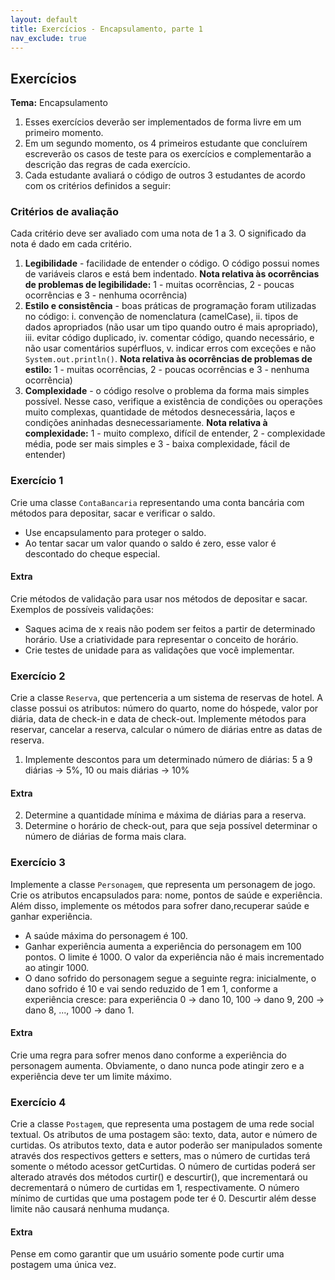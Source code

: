 ```yaml
---
layout: default
title: Exercícios - Encapsulamento, parte 1
nav_exclude: true
---
```


## Exercícios

**Tema:** Encapsulamento

1. Esses exercícios deverão ser implementados de forma livre em um primeiro momento.
2. Em um segundo momento, os 4 primeiros estudante que concluírem escreverão os casos de teste para os exercícios e complementarão a descrição das regras de cada exercício.
3. Cada estudante avaliará o código de outros 3 estudantes de acordo com os critérios definidos a seguir:

### Critérios de avaliação

Cada critério deve ser avaliado com uma nota de 1 a 3. O significado da nota é dado em cada critério.

1. **Legibilidade** - facilidade de entender o código. O código possui nomes de variáveis claros e está bem indentado. **Nota relativa às ocorrências de problemas de legibilidade:** 1 - muitas ocorrências, 2 - poucas ocorrências e 3 - nenhuma ocorrência)
2. **Estilo e consistência** - boas práticas de programação foram utilizadas no código: i. convenção de nomenclatura (camelCase), ii. tipos de dados apropriados (não usar um tipo quando outro é mais apropriado), iii. evitar código duplicado, iv. comentar código, quando necessário, e não usar comentários supérfluos, v. indicar erros com exceções e não `System.out.println()`. **Nota relativa às ocorrências de problemas de estilo:** 1 - muitas ocorrências, 2 - poucas ocorrências e 3 - nenhuma ocorrência)
3. **Complexidade** - o código resolve o problema da forma mais simples possível. Nesse caso, verifique a existência de condições ou operações muito complexas, quantidade de métodos desnecessária, laços e condições aninhadas desnecessariamente. **Nota relativa à complexidade:** 1 - muito complexo, difícil de entender, 2 - complexidade média, pode ser mais simples e 3 - baixa complexidade, fácil de entender)

### Exercício 1

Crie uma classe `ContaBancaria` representando uma conta bancária com métodos para depositar, sacar e verificar o saldo.

- Use encapsulamento para proteger o saldo.
- Ao tentar sacar um valor quando o saldo é zero, esse valor é descontado do cheque especial.

#### Extra

Crie métodos de validação para usar nos métodos de depositar e sacar. Exemplos de possíveis validações:

- Saques acima de x reais não podem ser feitos a partir de determinado horário. Use a criatividade para representar o conceito de horário.
- Crie testes de unidade para as validações que você implementar.

### Exercício 2

Crie a classe `Reserva`, que pertenceria a um sistema de reservas de hotel. A classe possui os atributos: número do quarto, nome do hóspede, valor por diária, data de check-in e data de check-out. Implemente métodos para reservar, cancelar a reserva, calcular o número de diárias entre as datas de reserva.

1. Implemente descontos para um determinado número de diárias: 5 a 9 diárias -> 5%, 10 ou mais diárias -> 10%

#### Extra

2. Determine a quantidade mínima e máxima de diárias para a reserva.
3. Determine o horário de check-out, para que seja possível determinar o número de diárias de forma mais clara.

### Exercício 3

Implemente a classe `Personagem`, que representa um personagem de jogo. Crie os atributos encapsulados para: nome, pontos de saúde e experiência. Além disso, implemente os métodos para sofrer dano,recuperar saúde e ganhar experiência.

- A saúde máxima do personagem é 100.
- Ganhar experiência aumenta a experiência do personagem em 100 pontos. O limite é 1000. O valor da experiência não é mais incrementado ao atingir 1000.
- O dano sofrido do personagem segue a seguinte regra: inicialmente, o dano sofrido é 10 e vai sendo reduzido de 1 em 1, conforme a experiência cresce: para experiência 0 -> dano 10, 100 -> dano 9, 200 -> dano 8, ..., 1000 -> dano 1.

#### Extra

Crie uma regra para sofrer menos dano conforme a experiência do personagem aumenta. Obviamente, o dano nunca pode atingir zero e a experiência deve ter um limite máximo.

### Exercício 4

Crie a classe `Postagem`, que representa uma postagem de uma rede social textual. Os atributos de uma postagem são: texto, data, autor e número de curtidas. Os atributos texto, data e autor poderão ser manipulados somente através dos respectivos getters e setters, mas o número de curtidas terá somente o método acessor getCurtidas. O número de curtidas poderá ser alterado através dos métodos curtir() e descurtir(), que incrementará ou decrementará o número de curtidas em 1, respectivamente. O número mínimo de curtidas que uma postagem pode ter é 0. Descurtir além desse limite não causará nenhuma mudança.

#### Extra

Pense em como garantir que um usuário somente pode curtir uma postagem uma única vez.
